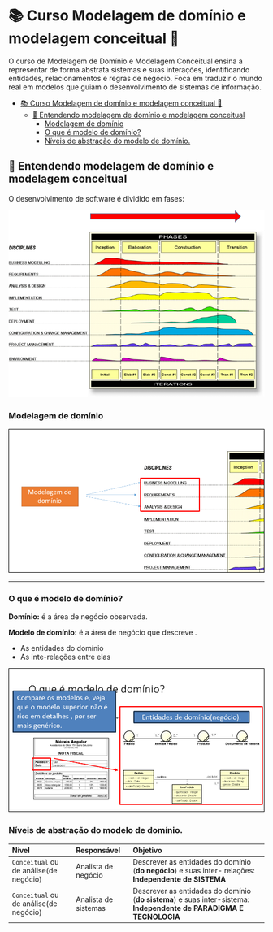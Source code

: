 # 📚 Curso Modelagem de domínio e modelagem conceitual 🧱

O curso de Modelagem de Domínio e Modelagem Conceitual ensina a representar de forma abstrata sistemas e suas interações, identificando entidades, relacionamentos e regras de negócio. Foca em traduzir o mundo real em modelos que guiam o desenvolvimento de sistemas de informação.


- [📚 Curso Modelagem de domínio e modelagem conceitual 🧱](#-curso-modelagem-de-domínio-e-modelagem-conceitual-)
  - [🤔 Entendendo modelagem de  domínio e modelagem  conceitual](#-entendendo-modelagem-de--domínio-e-modelagem--conceitual)
    - [Modelagem de domínio](#modelagem-de-domínio)
    - [O que é modelo de domínio?](#o-que-é-modelo-de-domínio)
    - [Níveis de abstração do modelo de domínio.](#níveis-de-abstração-do-modelo-de-domínio)




## 🤔 Entendendo modelagem de  domínio e modelagem  conceitual


O desenvolvimento de software é dividido em fases:


![alt text](img/desv-sof-fases.png)


### Modelagem de domínio

![alt text](img/model-dominio.png)

---

### O que é modelo de domínio?

**Domínio:** é a área de negócio observada.

**Modelo de domínio:** é a área de negócio que descreve .
* As entidades do domínio
* As inte-relações entre elas


![alt text](img/model-comparacao.png)

### Níveis de abstração do modelo de domínio.



|  Nível                               |  Responsável                 | Objetivo                   |
|:-------------------------------------|:-----------------------------|:---------------------------|
|`Conceitual` ou de análise(de negócio)| Analista de negócio          |Descrever as entidades do domínio (**do negócio**) e suas inter- relações: **Independente de SISTEMA**         |
|`Conceitual` ou de análise(de negócio)| Analista de sistemas         |Descrever as entidades do domínio (**do sistema**) e suas inter-sistema: **Independente de PARADIGMA E TECNOLOGIA**|











